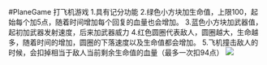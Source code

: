 #PlaneGame
打飞机游戏
1.具有记分功能
2.绿色小方块加生命值，上限100，起始每个加5点，随着时间增加每个回复的血量也会增加。
3.蓝色小方块加武器值，起初加武器发射速度，后来加武器威力
4.红色圆圈代表敌人，圆圈越大，生命越多，随着时间的增加，圆圈的下落速度以及生命值都会增加。
5.飞机撞击敌人的时候，会扣掉相当于敌人当前剩余生命值的血量（最多一次扣94点）
![](https://github.com/kptanjunhao/PlaneGame/blob/master/plane.gif)
